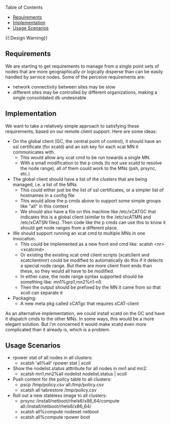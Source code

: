 <!-- START doctoc generated TOC please keep comment here to allow auto update -->
<!-- DON'T EDIT THIS SECTION, INSTEAD RE-RUN doctoc TO UPDATE -->
Table of Contents

- [Requirements](#requirements)
- [Implementation](#implementation)
- [Usage Scenarios](#usage-scenarios)

<!-- END doctoc generated TOC please keep comment here to allow auto update -->

{{:Design Warning}} 

## Requirements

We are starting to get requirements to manage from a single point sets of nodes that are more geographically or logically disperse than can be easily handled by service nodes. Some of the perceive requirements are: 

  * network connectivity between sites may be slow 
  * different sites may be controlled by different organizations, making a single consolidated db undesirable 

## Implementation

We want to take a relatively simple approach to satisfying these requirements, based on our remote client support. Here are some ideas: 

  * On the global client (GC, the central point of control), it should have an ssl certificate (for xcatd) and an ssh key for each xcat MN it communicates with. 
    * This would allow any xcat cmd to be run towards a single MN. 
    * With a small modification to the p cmds (to not use xcatd to resolve the node range), all of them could work to the MNs (psh, prsync, etc.) 
  * The global client should have a list of the clusters that are being managed, i.e. a list of the MNs 
    * This could either just be the list of ssl certificates, or a simpler list of hostnames in a config file 
    * This would allow the p cmds above to support some simple groups like "all" in this context 
    * We should also have a file on this machine like /etc/xCATGC that indicates this is a global client (similar to the /etc/xcATMN and /etc/xCATSN files). Then code like the p cmds can use this to know it should get node ranges from a different place. 
  * We should support running an xcat cmd to multiple MNs in one invocation. 
    * This could be implemented as a new front end cmd like: xcatsh &lt;nr&gt; &lt;xcatcmd&gt;
    * Or existing the existing xcat cmd client scripts (xcatclient and xcatclientnnr) could be modified to automatically do this if it detects a special node range. But there are more client front ends than these, so they would all have to be modified. 
    * In either case, the node range syntax supported should be something like: mn1%grp1,mn2%n1-n5 
    * Then the output should be prefixed by the MN it came from so that xcoll can separate it 
  * Packaging: 
    * A new meta pkg called xCATgc that requires xCAT-client 

As an alternative implementation, we could install xcatd on the GC and have it dispatch cmds to the other MNs. In some ways, this would be a more elegant solution. But i'm concerned it would make xcatd even more complicated than it already is, which is a problem. 

## Usage Scenarios

  * rpower stat of all nodes in all clusters: 
    * xcatsh 'all%all' rpower stat | xcoll 
  * Show the nodelist.status atttribute for all nodes in mn1 and mn2: 
    * xcatsh mn1,mn2%all nodelist nodelist.status | xcoll 
  * Push content for the policy table to all clusters: 
    * pscp /tmp/policy.csv all:/tmp/policy.csv 
    * xcatsh all tabrestore /tmp/policy.csv 
  * Roll out a new stateless image to all clusters: 
    * prsync /install/netboot/rhels6/x86_64/compute all:/install/netboot/rhels6/x86_64/ 
    * xcatsh all%compute nodeset netboot 
    * xcatsh all%compute rpower boot 
